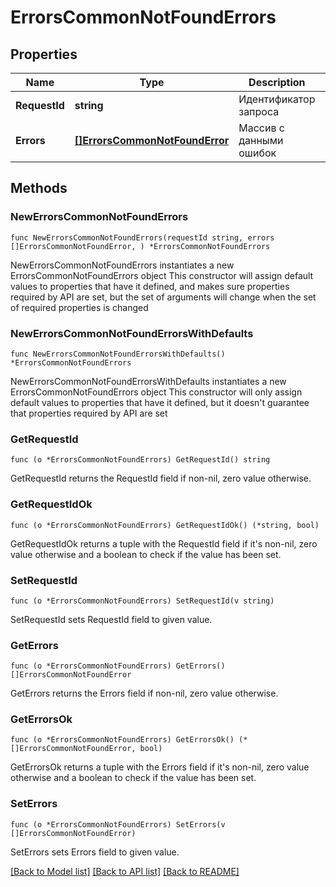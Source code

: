 # ErrorsCommonNotFoundErrors

## Properties

Name | Type | Description | Notes
------------ | ------------- | ------------- | -------------
**RequestId** | **string** | Идентификатор запроса | 
**Errors** | [**[]ErrorsCommonNotFoundError**](ErrorsCommonNotFoundError.md) | Массив с данными ошибок | 

## Methods

### NewErrorsCommonNotFoundErrors

`func NewErrorsCommonNotFoundErrors(requestId string, errors []ErrorsCommonNotFoundError, ) *ErrorsCommonNotFoundErrors`

NewErrorsCommonNotFoundErrors instantiates a new ErrorsCommonNotFoundErrors object
This constructor will assign default values to properties that have it defined,
and makes sure properties required by API are set, but the set of arguments
will change when the set of required properties is changed

### NewErrorsCommonNotFoundErrorsWithDefaults

`func NewErrorsCommonNotFoundErrorsWithDefaults() *ErrorsCommonNotFoundErrors`

NewErrorsCommonNotFoundErrorsWithDefaults instantiates a new ErrorsCommonNotFoundErrors object
This constructor will only assign default values to properties that have it defined,
but it doesn't guarantee that properties required by API are set

### GetRequestId

`func (o *ErrorsCommonNotFoundErrors) GetRequestId() string`

GetRequestId returns the RequestId field if non-nil, zero value otherwise.

### GetRequestIdOk

`func (o *ErrorsCommonNotFoundErrors) GetRequestIdOk() (*string, bool)`

GetRequestIdOk returns a tuple with the RequestId field if it's non-nil, zero value otherwise
and a boolean to check if the value has been set.

### SetRequestId

`func (o *ErrorsCommonNotFoundErrors) SetRequestId(v string)`

SetRequestId sets RequestId field to given value.


### GetErrors

`func (o *ErrorsCommonNotFoundErrors) GetErrors() []ErrorsCommonNotFoundError`

GetErrors returns the Errors field if non-nil, zero value otherwise.

### GetErrorsOk

`func (o *ErrorsCommonNotFoundErrors) GetErrorsOk() (*[]ErrorsCommonNotFoundError, bool)`

GetErrorsOk returns a tuple with the Errors field if it's non-nil, zero value otherwise
and a boolean to check if the value has been set.

### SetErrors

`func (o *ErrorsCommonNotFoundErrors) SetErrors(v []ErrorsCommonNotFoundError)`

SetErrors sets Errors field to given value.



[[Back to Model list]](../README.md#documentation-for-models) [[Back to API list]](../README.md#documentation-for-api-endpoints) [[Back to README]](../README.md)


